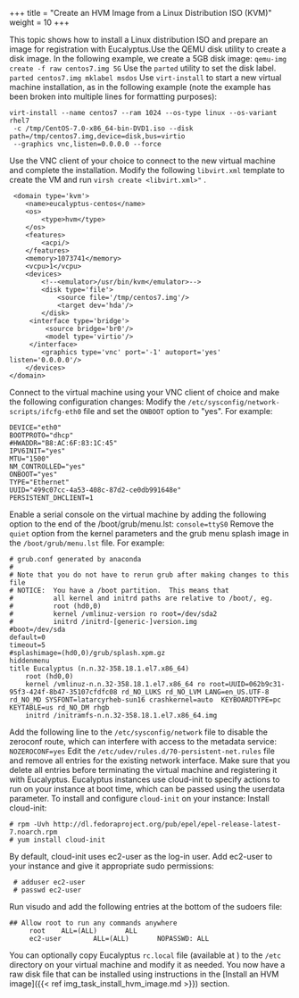 +++
title = "Create an HVM Image from a Linux Distribution ISO (KVM)"
weight = 10
+++

This topic shows how to install a Linux distribution ISO and prepare an image for registration with Eucalyptus.Use the QEMU disk utility to create a disk image. In the following example, we create a 5GB disk image: `qemu-img create -f raw centos7.img 5G` Use the `parted` utility to set the disk label. `parted centos7.img mklabel msdos` Use `virt-install` to start a new virtual machine installation, as in the following example (note the example has been broken into multiple lines for formatting purposes): 

    virt-install --name centos7 --ram 1024 --os-type linux --os-variant rhel7 
     -c /tmp/CentOS-7.0-x86_64-bin-DVD1.iso --disk path=/tmp/centos7.img,device=disk,bus=virtio 
     --graphics vnc,listen=0.0.0.0 --force 

Use the VNC client of your choice to connect to the new virtual machine and complete the installation. Modify the following `libvirt.xml` template to create the VM and run `virsh create <libvirt.xml>"` . 

     <domain type='kvm'>
        <name>eucalyptus-centos</name>
        <os>
            <type>hvm</type>
        </os>
        <features>
            <acpi/>
        </features>
        <memory>1073741</memory>
        <vcpu>1</vcpu>
        <devices>
            <!--<emulator>/usr/bin/kvm</emulator>-->
            <disk type='file'>
                <source file='/tmp/centos7.img'/>
                <target dev='hda'/>
            </disk>
         <interface type='bridge'>
             <source bridge='br0'/>
             <model type='virtio'/>
         </interface>
            <graphics type='vnc' port='-1' autoport='yes' listen='0.0.0.0'/>
        </devices>
    </domain>

Connect to the virtual machine using your VNC client of choice and make the following configuration changes: Modify the `/etc/sysconfig/network-scripts/ifcfg-eth0` file and set the `ONBOOT` option to "yes". For example: 

    DEVICE="eth0"
    BOOTPROTO="dhcp"
    #HWADDR="B8:AC:6F:83:1C:45"
    IPV6INIT="yes"
    MTU="1500"
    NM_CONTROLLED="yes"
    ONBOOT="yes"
    TYPE="Ethernet"
    UUID="499c07cc-4a53-408c-87d2-ce0db991648e"
    PERSISTENT_DHCLIENT=1

Enable a serial console on the virtual machine by adding the following option to the end of the /boot/grub/menu.lst: `console=ttyS0` Remove the `quiet` option from the kernel parameters and the grub menu splash image in the `/boot/grub/menu.lst` file. For example: 

    # grub.conf generated by anaconda
    #
    # Note that you do not have to rerun grub after making changes to this file
    # NOTICE:  You have a /boot partition.  This means that
    #          all kernel and initrd paths are relative to /boot/, eg.
    #          root (hd0,0)
    #          kernel /vmlinuz-version ro root=/dev/sda2
    #          initrd /initrd-[generic-]version.img
    #boot=/dev/sda
    default=0
    timeout=5
    #splashimage=(hd0,0)/grub/splash.xpm.gz
    hiddenmenu
    title Eucalyptus (n.n.32-358.18.1.el7.x86_64)
    	root (hd0,0)
    	kernel /vmlinuz-n.n.32-358.18.1.el7.x86_64 ro root=UUID=062b9c31-95f3-424f-8b47-35107cfdfc08 rd_NO_LUKS rd_NO_LVM LANG=en_US.UTF-8 rd_NO_MD SYSFONT=latarcyrheb-sun16 crashkernel=auto  KEYBOARDTYPE=pc KEYTABLE=us rd_NO_DM rhgb
    	initrd /initramfs-n.n.32-358.18.1.el7.x86_64.img

Add the following line to the `/etc/sysconfig/network` file to disable the zeroconf route, which can interfere with access to the metadata service: `NOZEROCONF=yes` Edit the `/etc/udev/rules.d/70-persistent-net.rules` file and remove all entries for the existing network interface. Make sure that you delete all entries before terminating the virtual machine and registering it with Eucalyptus. Eucalyptus instances use cloud-init to specify actions to run on your instance at boot time, which can be passed using the userdata parameter. To install and configure `cloud-init` on your instance: Install cloud-init: 

    # rpm -Uvh http://dl.fedoraproject.org/pub/epel/epel-release-latest-7.noarch.rpm
    # yum install cloud-init

By default, cloud-init uses ec2-user as the log-in user. Add ec2-user to your instance and give it appropriate sudo permissions: 

     # adduser ec2-user
     # passwd ec2-user

Run visudo and add the following entries at the bottom of the sudoers file: 

    ## Allow root to run any commands anywhere
         root    ALL=(ALL)       ALL 
         ec2-user        ALL=(ALL)       NOPASSWD: ALL  

You can optionally copy Eucalyptus `rc.local` file (available at [](https://github.com/eucalyptus/Eucalyptus-Scripts/blob/master/rc.local) ) to the `/etc` directory on your virtual machine and modify it as needed. You now have a raw disk file that can be installed using instructions in the [Install an HVM image]({{< ref img_task_install_hvm_image.md >}}) section. 
